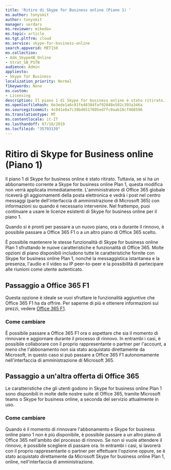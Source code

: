 ```yaml
---
title: 'Ritiro di Skype for Business online (Piano 1) '
ms.author: tonysmit
author: tonysmit
manager: serdars
ms.reviewer: mikedav
ms.topic: article
ms.tgt.pltfrm: cloud
ms.service: skype-for-business-online
search.appverid: MET150
ms.collection:
- Adm_Skype4B_Online
- Strat_SB_PSTN
audience: Admin
appliesto:
- Skype for Business
localization_priority: Normal
f1keywords: None
ms.custom:
- Licensing
description: Il piano 1 di Skype for business online è stato ritirato. Tuttavia, se si ha un abbonamento corrente a Skype for business online Plan 1, questa modifica non verrà applicata immediatamente. Quando si è pronti per il passaggio a un nuovo piano, ora o durante il rinnovo, è possibile scegliere tra tre opzioni.
ms.openlocfilehash: 6e3ede1a6c01fe48384faf92048e502c393a346a
ms.sourcegitcommit: 4c041e8a7c39bd6517605ed7fc9aab18cf466596
ms.translationtype: MT
ms.contentlocale: it-IT
ms.lasthandoff: 07/18/2019
ms.locfileid: "35793139"
---
```

# <a name="skype-for-business-online-plan-1-retirement"></a>Ritiro di Skype for Business online (Piano 1) 

Il piano 1 di Skype for business online è stato ritirato. Tuttavia, se si ha un abbonamento corrente a Skype for business online Plan 1, questa modifica non verrà applicata immediatamente. L'amministratore di Office 365 globale riceverà gli aggiornamenti della posta elettronica e vedrà i post nel centro messaggi (parte dell'interfaccia di amministrazione di Microsoft 365) con informazioni su quando è necessario intervenire. Nel frattempo, puoi continuare a usare le licenze esistenti di Skype for business online per il piano 1.

Quando si è pronti per passare a un nuovo piano, ora o durante il rinnovo, è possibile passare a Office 365 F1 o a un altro piano di Office 365 scelto.

È possibile mantenere le stesse funzionalità di Skype for business online Plan 1 sfruttando le nuove caratteristiche e funzionalità di Office 365. Molte opzioni di piano disponibili includono tutte le caratteristiche fornite con Skype for business online Plan 1, nonché la messaggistica istantanea e la presenza, l'audio e il video su IP peer-to-peer e la possibilità di partecipare alle riunioni come utente autenticato.


## <a name="switching-to-office-365-f1"></a>Passaggio a Office 365 F1

Questa opzione è ideale se vuoi sfruttare le funzionalità aggiuntive che Office 365 F1 ha da offrire. Per saperne di più e ottenere informazioni sui prezzi, vedere [Office 365 F1](https://products.office.com/en-us/business/office-365-f1).


### <a name="how-to-switch"></a>Come cambiare 

È possibile passare a Office 365 F1 ora o aspettare che sia il momento di rinnovare e aggiornare durante il processo di rinnovo. In entrambi i casi, è possibile collaborare con il proprio rappresentante o partner per l'account, a meno che l'abbonamento non sia stato acquistato direttamente da Microsoft, in questo caso si può passare a Office 365 F1 autonomamente nell'interfaccia di amministrazione di Microsoft 365.


## <a name="switching-to-another-office-365-offer"></a>Passaggio a un'altra offerta di Office 365

Le caratteristiche che gli utenti godono in Skype for business online Plan 1 sono disponibili in molte delle nostre suite di Office 365, tramite Microsoft teams o Skype for business online, a seconda del servizio attualmente in uso. 

### <a name="how-to-switch"></a>Come cambiare 

Quando è il momento di rinnovare l'abbonamento e Skype for business online piano 1 non è più disponibile, è possibile passare a un altro piano di Office 365 nell'ambito del processo di rinnovo. Se non si vuole attendere il rinnovo, è possibile scegliere di passare ora. In entrambi i casi, si lavorerà con il proprio rappresentante o partner per effettuare l'opzione oppure, se è stato acquistato direttamente da Microsoft Skype for business online Plan 1, online, nell'interfaccia di amministrazione.
